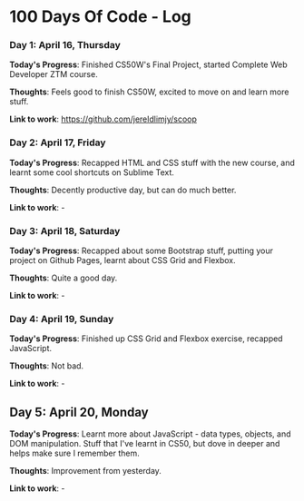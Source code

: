 # 100 Days Of Code - Log

<!--### Day 0: February 30, 2016 (Example 1)
##### (delete me or comment me out)

**Today's Progress**: Fixed CSS, worked on canvas functionality for the app.

**Thoughts:** I really struggled with CSS, but, overall, I feel like I am slowly getting better at it. Canvas is still new for me, but I managed to figure out some basic functionality.

**Link to work:** [Calculator App](http://www.example.com)

### Day 0: February 30, 2016 (Example 2)
##### (delete me or comment me out)

**Today's Progress**: Fixed CSS, worked on canvas functionality for the app.

**Thoughts**: I really struggled with CSS, but, overall, I feel like I am slowly getting better at it. Canvas is still new for me, but I managed to figure out some basic functionality.

**Link(s) to work**: [Calculator App](http://www.example.com)-->


### Day 1: April 16, Thursday

**Today's Progress**: Finished CS50W's Final Project, started Complete Web Developer ZTM course.

**Thoughts**: Feels good to finish CS50W, excited to move on and learn more stuff.

**Link to work**: https://github.com/jereldlimjy/scoop

### Day 2: April 17, Friday

**Today's Progress**: Recapped HTML and CSS stuff with the new course, and learnt some cool shortcuts on Sublime Text.

**Thoughts**: Decently productive day, but can do much better.

**Link to work**: -

### Day 3: April 18, Saturday

**Today's Progress**: Recapped about some Bootstrap stuff, putting your project on Github Pages, learnt about CSS Grid and Flexbox. 

**Thoughts**: Quite a good day.

**Link to work**: -

### Day 4: April 19, Sunday

**Today's Progress**: Finished up CSS Grid and Flexbox exercise, recapped JavaScript. 

**Thoughts**: Not bad.

**Link to work**: -

## Day 5: April 20, Monday

**Today's Progress**: Learnt more about JavaScript - data types, objects, and DOM manipulation. Stuff that I've learnt in CS50, but dove in deeper and helps make sure I remember them.

**Thoughts**: Improvement from yesterday.

**Link to work**: -
